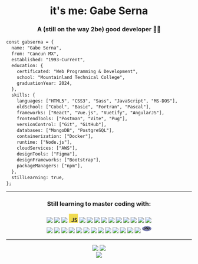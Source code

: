 <h1 align="center">it's me: Gabe Serna</h1>
<h3 align="center">A (still on the way 2be) good developer 🌴🌊</h3>

```
const gabserna = {
  name: "Gabe Serna",
  from: "Cancun MX",
  established: "1993-Current",
  education: {
    certificated: "Web Programming & Development",
    school: "Mountainland Technical College",
    graduationYear: 2024,
  },
  skills: {
    languages: ["HTML5", "CSS3", "Sass", "JavaScript", "MS-DOS"],
    oldSchool: ["Cobol", "Basic", "Fortran", "Pascal"],
    frameworks: ["React", "Vue.js", "Vuetify", "AngularJS"],
    frontendTools: ["Postman", "Vite", "Pug"],
    versionControl: ["Git", "GitHub"],
    databases: ["MongoDB", "PostgreSQL"],
    containerization: ["Docker"],
    runtime: ["Node.js"],
    cloudServices: ["AWS"],
    designTools: ["Figma"],
    designFrameworks: ["Bootstrap"],
    packageManagers: ["npm"],
  },
  stillLearning: true,
};
```
<hr>
<div align="center">
        <h3>Still learning to master coding with:</h3>
          <img src="https://cdn.jsdelivr.net/gh/devicons/devicon/icons/html5/html5-original.svg" height="25" />
            <img src="https://cdn.jsdelivr.net/gh/devicons/devicon/icons/css3/css3-original.svg" height="25" />
            <img src="https://cdn.jsdelivr.net/gh/devicons/devicon/icons/sass/sass-original.svg" height="25" />
            <img src="https://raw.githubusercontent.com/devicons/devicon/master/icons/javascript/javascript-original.svg" height="25" />
            <img src="https://cdn.jsdelivr.net/gh/devicons/devicon/icons/react/react-original.svg" height="25" />
            <img src="https://cdn.jsdelivr.net/gh/devicons/devicon/icons/angularjs/angularjs-original.svg" height="25" />
            <img src="https://skillicons.dev/icons?i=aws" height="25" />
            <img src="https://www.vectorlogo.zone/logos/git-scm/git-scm-icon.svg" height="25" />
            <img src="https://skillicons.dev/icons?i=github" height="25" />
            <img src="https://cdn.jsdelivr.net/gh/devicons/devicon/icons/nodejs/nodejs-original.svg" height="25" />
            <img src="https://cdn.jsdelivr.net/gh/devicons/devicon/icons/npm/npm-original-wordmark.svg" height="25" />
            <img src="https://cdn.jsdelivr.net/gh/devicons/devicon/icons/docker/docker-original.svg" height="25" />
            <img src="https://cdn.jsdelivr.net/gh/devicons/devicon/icons/mongodb/mongodb-original.svg" height="25" />
            <img src="https://cdn.jsdelivr.net/gh/devicons/devicon/icons/postgresql/postgresql-original.svg" height="25" /><br>
            <img src="https://cdn.jsdelivr.net/gh/devicons/devicon/icons/figma/figma-original.svg" height="25" />
            <img src="https://cdn.jsdelivr.net/gh/devicons/devicon/icons/bootstrap/bootstrap-original.svg" height="25" />
            <img src="https://cdn.jsdelivr.net/gh/devicons/devicon/icons/msdos/msdos-original.svg" height="25" />
            <img src="https://cdn.jsdelivr.net/gh/devicons/devicon/icons/slack/slack-original.svg" height="25" />
            <img src="https://cdn.jsdelivr.net/gh/devicons/devicon/icons/vscode/vscode-original.svg" height="25" />
            <img src="https://cdn.jsdelivr.net/gh/devicons/devicon/icons/vuejs/vuejs-original.svg" height="25" />
            <img src="https://cdn.jsdelivr.net/gh/devicons/devicon/icons/vuetify/vuetify-original.svg" height="25" />
            <img src="https://skillicons.dev/icons?i=postman" height="25" />
            <img src="https://cdn.worldvectorlogo.com/logos/pug.svg" height="25" />
            <img src="https://skillicons.dev/icons?i=vite" height="25" />
          <img src="https://www.vectorlogo.zone/logos/jasmine/jasmine-icon.svg" height="25" />
          <img src="https://raw.githubusercontent.com/detain/svg-logos/780f25886640cef088af994181646db2f6b1a3f8/svg/karma.svg" height="25" />
          <img src="https://www.vectorlogo.zone/logos/kubernetes/kubernetes-icon.svg" height="25" />
          <img src="https://raw.githubusercontent.com/devicons/devicon/master/icons/php/php-original.svg" height="25" />
        </div>
<hr>
    
<div align="center">
        <img  width="405em" src="https://github-readme-stats.vercel.app/api/top-langs?username=gabserna&show_icons=true&locale=en&layout=compact&theme=tokyonight&langs_count=8&border_radius=0&hide_border=true&card_width=300" />
        <img width="400em" src="https://github-readme-streak-stats.herokuapp.com/?user=gabserna&theme=tokyonight&show_icons=true&border_radius=0&hide_border=true&card_width=350"/>
    </div>





<div align="center">
  <img src="https://profile-counter.glitch.me/gabserna/count.svg?"  />
</div>
